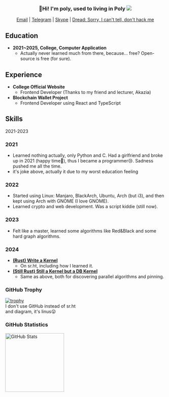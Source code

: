 <h3 align="center">
  👋Hi! I'm poly, used to living in Poly <img src="https://github.com/settings/profile">
</h3>

<p align="center">
  <a href="mailto:juantan@onionmail.org">Email</a> |
  <a href="tg://resolve?domain=U_Ghk">Telegram</a> |
  <a href="skype:username?chat">Skype</a> |
  <a href="#">Dread: Sorry, I can't tell, don't hack me</a>
</p>

## Education

- **2021~2025, College, Computer Application**
  - Actually never learned much from there, because... free? Open-source is free (for sure).

## Experience

- **College Official Website**
  - Frontend Developer (Thanks to my friend and lecturer, Akazia)
- **Blockchain Wallet Project**
  - Frontend Developer using React and TypeScript

## Skills


<summary>2021-2023</summary>

  ### 2021
  - Learned nothing actually, only Python and C. Had a girlfriend and broke up in 2021 (happy time🥲), thus I became a programmer😢. Sadness pushed me all the time.
  - it's joke above, actually it due to my worst education feeling
  ### 2022
  - Started using Linux: Manjaro, BlackArch, Ubuntu, Arch (but i3), and then kept using Arch with GNOME (I love GNOME).
  - Learned crypto and web development. Was a script kiddie (still now).

  ### 2023
  - Felt like a master, learned some algorithms like Red&Black and some hard graph algorithms.


  ### 2024

- **[(Rust) Write a Kernel](https://hg.sr.ht/~polypopopo/kernel_)**
  - On sr.ht, including how I learned it.
- **[(Still Rust) Still a Kernel but a DB Kernel](https://hg.sr.ht/~polypopopo/database)**
  - Same as above, both for discovering parallel algorithms and pinning.


### GitHub Trophy

[![trophy](https://github-profile-trophy.vercel.app/?username=nothing)](https://github.com/ryo-ma/github-profile-trophy)
<br>
I don't use GitHub instead of sr.ht<br>
and diagram, it's linus😛

### GitHub Statistics

<span>
  <a href="https://www.github.com/polypopopo">
     <img src="https://github-readme-stats.vercel.app/api?username=linus&show_icons=true&layout=compact&count_private=true&hide_title=true&theme=default" alt="GitHub Stats" height="185px" />
  </a>
</span>
